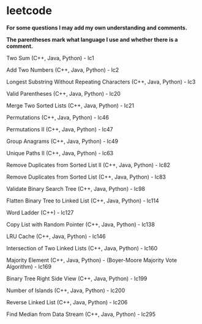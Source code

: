 # leetcode

**For some questions I may add my own understanding and comments.**

**The parentheses mark what language I use and whether there is a comment.**

Two Sum (C++, Java, Python) - lc1

Add Two Numbers (C++, Java, Python) - lc2

Longest Substring Without Repeating Characters (C++, Java, Python) - lc3

Valid Parentheses (C++, Java, Python) - lc20

Merge Two Sorted Lists (C++, Java, Python) - lc21

Permutations (C++, Java, Python) - lc46

Permutations II (C++, Java, Python) - lc47

Group Anagrams (C++, Java, Python) - lc49

Unique Paths II (C++, Java, Python) - lc63

Remove Duplicates from Sorted List II (C++, Java, Python) - lc82

Remove Duplicates from Sorted List (C++, Java, Python) - lc83

Validate Binary Search Tree (C++, Java, Python) - lc98

Flatten Binary Tree to Linked List (C++, Java, Python) - lc114

Word Ladder (C++) - lc127

Copy List with Random Pointer (C++, Java, Python) - lc138

LRU Cache (C++, Java, Python) - lc146

Intersection of Two Linked Lists (C++, Java, Python) - lc160

Majority Element (C++, Java, Python) - (Boyer-Moore Majority Vote Algorithm) - lc169

Binary Tree Right Side View (C++, Java, Python) - lc199

Number of Islands (C++, Java, Python) - lc200

Reverse Linked List (C++, Java, Python) - lc206

Find Median from Data Stream (C++, Java, Python) - lc295

